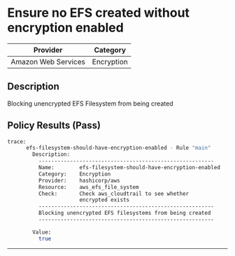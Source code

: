 # Ensure no EFS created without encryption enabled

| Provider            | Category   |
|---------------------|------------|
| Amazon Web Services | Encryption |

## Description
Blocking unencrypted EFS Filesystem from being created

## Policy Results (Pass)
```bash
trace:
      efs-filesystem-should-have-encryption-enabled - Rule "main"
        Description:
          --------------------------------------------------------
          Name:        efs-filesystem-should-have-encryption-enabled
          Category:    Encryption
          Provider:    hashicorp/aws
          Resource:    aws_efs_file_system
          Check:       Check aws_cloudtrail to see whether
                       encrypted exists
          --------------------------------------------------------
          Blocking unencrypted EFS filesystems from being created
          --------------------------------------------------------

        Value:
          true
```

---
